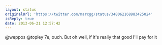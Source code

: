```yaml
---
layout: status
originalUrl: 'https://twitter.com/marcgg/status/348062168983425024'
isReply: true
date: 2013-06-21 12:57:42
---
```


@weppos @topley 7e, ouch. But oh well, if it's really that good I'll pay for it
